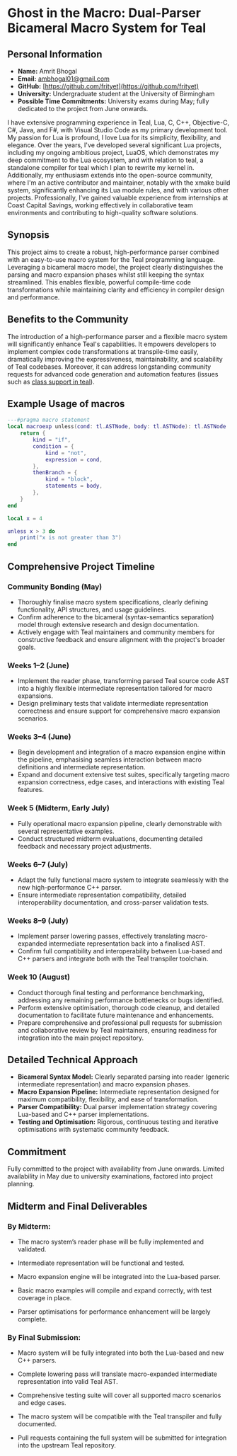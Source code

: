 # Ghost in the Macro: Dual-Parser Bicameral Macro System for Teal

## Personal Information

- **Name:** Amrit Bhogal
- **Email:** [ambhogal01@gmail.com](mailto\:ambhogal01@gmail.com)
- **GitHub:** [https://github.com/frityet](https://github.com/frityet)
- **University:** Undergraduate student at the University of Birmingham
- **Possible Time Commitments:** University exams during May; fully dedicated to the project from June onwards.

I have extensive programming experience in Teal, Lua, C, C++, Objective-C, C#, Java, and F#, with Visual Studio Code as my primary development tool. My passion for Lua is profound, I love Lua for its simplicity, flexibility, and elegance. Over the years, I've developed several significant Lua projects, including my ongoing ambitious project, LuaOS, which demonstrates my deep commitment to the Lua ecosystem, and with relation to teal, a standalone compiler for teal which I plan to rewrite my kernel in. Additionally, my enthusiasm extends into the open-source community, where I'm an active contributor and maintainer, notably with the xmake build system, significantly enhancing its Lua module rules, and with various other projects. Professionally, I’ve gained valuable experience from internships at Coast Capital Savings, working effectively in collaborative team environments and contributing to high-quality software solutions.

## Synopsis

This project aims to create a robust, high-performance parser combined with an easy-to-use macro system for the Teal programming language. Leveraging a bicameral macro model, the project clearly distinguishes the parsing and macro expansion phases whilst still keeping the syntax streamlined. This enables flexible, powerful compile-time code transformations while maintaining clarity and efficiency in compiler design and performance.

## Benefits to the Community

The introduction of a high-performance parser and a flexible macro system will significantly enhance Teal's capabilities. It empowers developers to implement complex code transformations at transpile-time easily, dramatically improving the expressiveness, maintainability, and scalability of Teal codebases. Moreover, it can address longstanding community requests for advanced code generation and automation features (issues such as [class support in teal](https://github.com/teal-language/tl/issues/861)).

<!-- ## Detailed Deliverables

- Optimised and performant parser for Teal, capable of handling large codebases efficiently.
- Bicameral macro system.
- Full integration of the macro system with both existing Lua-based and newly developed C++ parsers.
- Extensive documentation, clearly detailing architecture, API usage, and examples.
- Rigorous testing suite covering unit tests, integration tests, and macro-specific test cases.
- Submission of fully functional and well-tested parser and macro implementations for community review and integration into the official Teal repository. -->

## Example Usage of macros

```lua
---#pragma macro statement
local macroexp unless(cond: tl.ASTNode, body: tl.ASTNode): tl.ASTNode
    return {
        kind = "if",
        condition = {
            kind = "not",
            expression = cond,
        },
        thenBranch = {
            kind = "block",
            statements = body,
        },
    }
end

local x = 4

unless x > 3 do
    print("x is not greater than 3")
end
```

## Comprehensive Project Timeline

### Community Bonding (May)

- Thoroughly finalise macro system specifications, clearly defining functionality, API structures, and usage guidelines.
- Confirm adherence to the bicameral (syntax-semantics separation) model through extensive research and design documentation.
- Actively engage with Teal maintainers and community members for constructive feedback and ensure alignment with the project's broader goals.

### Weeks 1–2 (June)

- Implement the reader phase, transforming parsed Teal source code AST into a highly flexible intermediate representation tailored for macro expansions.
- Design preliminary tests that validate intermediate representation correctness and ensure support for comprehensive macro expansion scenarios.

### Weeks 3–4 (June)

- Begin development and integration of a macro expansion engine within the pipeline, emphasising seamless interaction between macro definitions and intermediate representation.
- Expand and document extensive test suites, specifically targeting macro expansion correctness, edge cases, and interactions with existing Teal features.

### Week 5 (Midterm, Early July)

- Fully operational macro expansion pipeline, clearly demonstrable with several representative examples.
- Conduct structured midterm evaluations, documenting detailed feedback and necessary project adjustments.

### Weeks 6–7 (July)

- Adapt the fully functional macro system to integrate seamlessly with the new high-performance C++ parser.
- Ensure intermediate representation compatibility, detailed interoperability documentation, and cross-parser validation tests.

### Weeks 8–9 (July)

- Implement parser lowering passes, effectively translating macro-expanded intermediate representation back into a finalised AST.
- Confirm full compatibility and interoperability between Lua-based and C++ parsers and integrate both with the Teal transpiler toolchain.

### Week 10 (August)

- Conduct thorough final testing and performance benchmarking, addressing any remaining performance bottlenecks or bugs identified.
- Perform extensive optimisation, thorough code cleanup, and detailed documentation to facilitate future maintenance and enhancements.
- Prepare comprehensive and professional pull requests for submission and collaborative review by Teal maintainers, ensuring readiness for integration into the main project repository.

## Detailed Technical Approach

- **Bicameral Syntax Model:** Clearly separated parsing into reader (generic intermediate representation) and macro expansion phases.
- **Macro Expansion Pipeline:** Intermediate representation designed for maximum compatibility, flexibility, and ease of transformation.
- **Parser Compatibility:** Dual parser implementation strategy covering Lua-based and C++ parser implementations.
- **Testing and Optimisation:** Rigorous, continuous testing and iterative optimisations with systematic community feedback.

## Commitment

Fully committed to the project with availability from June onwards. Limited availability in May due to university examinations, factored into project planning.

## Midterm and Final Deliverables

### By Midterm:

- The macro system’s reader phase will be fully implemented and validated.

- Intermediate representation will be functional and tested.

- Macro expansion engine will be integrated into the Lua-based parser.

- Basic macro examples will compile and expand correctly, with test coverage in place.

- Parser optimisations for performance enhancement will be largely complete.

### By Final Submission:

- Macro system will be fully integrated into both the Lua-based and new C++ parsers.

- Complete lowering pass will translate macro-expanded intermediate representation into valid Teal AST.

- Comprehensive testing suite will cover all supported macro scenarios and edge cases.

- The macro system will be compatible with the Teal transpiler and fully documented.

- Pull requests containing the full system will be submitted for integration into the upstream Teal repository.
